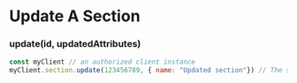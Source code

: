 # Update A Section

### update(id, updatedAttributes) <a href="update" id="update"></a>

```javascript
const myClient // an authorized client instance
myClient.section.update(123456789, { name: "Updated section"}) // The section is updated in the serv
```

